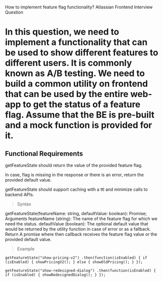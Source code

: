 How to implement feature flag functionality? Atlassian Frontend Interview Question

# In this question, we need to implement a functionality that can be used to show different features to different users. It is commonly known as A/B testing. We need to build a common utility on frontend that can be used by the entire web-app to get the status of a feature flag. Assume that the BE is pre-built and a mock function is provided for it.

## Functional Requirements
getFeatureState should return the value of the provided feature flag.

In case, flag is missing in the response or there is an error, return the provided default value.

getFeatureState should support caching with a ttl and minimize calls to backend APIs.


>Syntax

getFeatureState(featureName: string, defaultValue: boolean): Promise<boolean>;
Arguments
featureName (string): The name of the feature flag for which we need the status.
defaultValue (boolean): The optional default value that would be returned by the utility function in case of error or as a fallback.
Return
A promise where then callback receives the feature flag value or the provided default value.


>Example


`getFeatureState("show-pricing-v2")
  .then(function(isEnabled) {
    if (isEnabled) {
      showPricingV2();
    } else {
      showOldPricing();
    }
});`


`getFeatureState("show-redesigned-dialog")
  .then(function(isEnabled) {
    if (isEnabled) {
      showRedesignedDialog();
    }
});`
